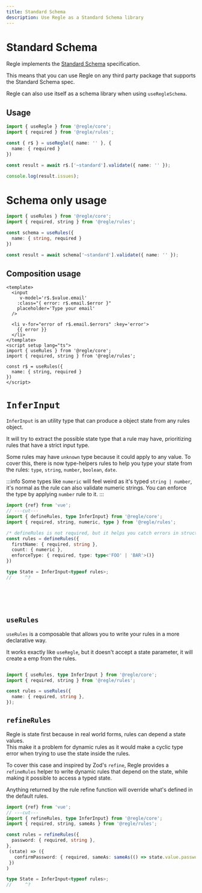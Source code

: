 ```yaml
---
title: Standard Schema
description: Use Regle as a Standard Schema library
---
```


# Standard Schema

Regle implements the [Standard Schema](https://standardschema.dev/) specification.

This means that you can use Regle on any third party package that supports the Standard Schema spec.

Regle can also use itself as a schema library when using `useRegleSchema`.

## Usage

```ts
import { useRegle } from '@regle/core';
import { required } from '@regle/rules';

const { r$ } = useRegle({ name: '' }, {
  name: { required }
})

const result = await r$.['~standard'].validate({ name: '' });

console.log(result.issues);
```



# Schema only usage

```ts
import { useRules } from '@regle/core';
import { required, string } from '@regle/rules';

const schema = useRules({
  name: { string, required }
})

const result = await schema['~standard'].validate({ name: '' });
```

## Composition usage

```vue
<template>
  <input 
     v-model='r$.$value.email' 
    :class="{ error: r$.email.$error }" 
    placeholder='Type your email'
  />

  <li v-for="error of r$.email.$errors" :key='error'>
    {{ error }}
  </li>
</template>
<script setup lang="ts">
import { useRules } from '@regle/core';
import { required, string } from '@regle/rules';

const r$ = useRules({
  name: { string, required }
})
</script>
```

# `InferInput`

`InferInput` is an utility type that can produce a object state from any rules object.

It will try to extract the possible state type that a rule may have, prioritizing rules that have a strict input type.

Some rules may have `unknown` type because it could apply to any value. To cover this, there is now type-helpers rules to help you type your state from the rules: `type`, `string`, `number`, `boolean`, `date`.

:::info
Some types like `numeric` will feel weird as it's typed `string | number`, it's normal as the rule can also validate numeric strings. You can enforce the type by applying `number` rule to it.
:::

```ts twoslash
import {ref} from 'vue';
// ---cut---
import { defineRules, type InferInput} from '@regle/core';
import { required, string, numeric, type } from '@regle/rules';

/* defineRules is not required, but it helps you catch errors in structure */
const rules = defineRules({
  firstName: { required, string },
  count: { numeric },
  enforceType: { required, type: type<'FOO' | 'BAR'>()}
})

type State = InferInput<typeof rules>;
//     ^?

```

<br/>
<br/>
<br/>

## `useRules`

`useRules` is a composable that allows you to write your rules in a more declarative way.

It works exactly like `useRegle`, but it doesn't accept a state parameter, it will create a emp from the rules.

```ts twoslash

import { useRules, type InferInput } from '@regle/core';
import { required, string } from '@regle/rules';

const rules = useRules({
  name: { required, string },
});
```

## `refineRules`

Regle is state first because in real world forms, rules can depend a state values.   
This make it a problem for dynamic rules as it would make a cyclic type error when trying to use the state inside the rules.

To cover this case and inspired by Zod's `refine`, Regle provides a `refineRules` helper to write dynamic rules that depend on the state, while making it possible to access a typed state.


Anything returned by the rule refine function will override what's defined in the default rules.

```ts twoslash
import {ref} from 'vue';
// ---cut---
import { refineRules, type InferInput} from '@regle/core';
import { required, string, sameAs } from '@regle/rules';

const rules = refineRules({
  password: { required, string },
}, 
 (state) => ({
   confirmPassword: { required, sameAs: sameAs(() => state.value.password) }
 })
)

type State = InferInput<typeof rules>;
//     ^?
```


